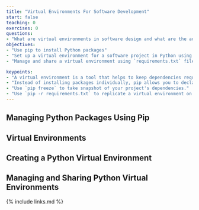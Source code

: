 ```yaml
---
title: "Virtual Environments For Software Development"
start: false
teaching: 0
exercises: 0
questions:
- "What are virtual environments in software design and what are the advantages of using them?"
objectives:
- "Use pip to install Python packages"
- "Set up a virtual environment for a software project in Python using `venv`"
- "Manage and share a virtual environment using `requirements.txt` file"

keypoints:
- "A virtual environment is a tool that helps to keep dependencies required by different projects separate by creating isolated spaces for them that contain per-project dependencies."
- "Instead of installing packages individually, pip allows you to declare all dependencies in a `requirements.txt` file that can be easily shared with your collaborators."
- "Use `pip freeze` to take snapshot of your project's dependencies."
- "Use `pip -r requirements.txt` to replicate a virtual environment on your machine."
---
```

## Managing Python Packages Using Pip
## Virtual Environments
## Creating a Python Virtual Environment
## Managing and Sharing Python Virtual Environments


{% include links.md %}

